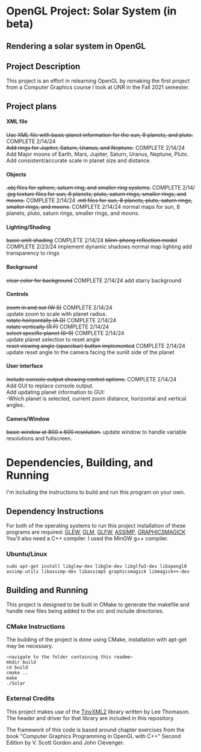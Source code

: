 # OpenGL Project: Solar System (in beta)
## Rendering a solar system in OpenGL

## Project Description
This project is an effort in relearning OpenGL by remaking the first project from a Computer Graphics course I took at UNR in the Fall 2021 semester.

## Project plans
#### XML file
~~Use XML file with basic planet information for the sun, 8 planets, and pluto.~~ COMPLETE 2/14/24\
~~Add rings for Jupiter, Saturn, Uranus, and Neptune.~~ COMPLETE 2/14/24
Add Major moons of Earth, Mars, Jupiter, Saturn, Uranus, Neptune, Pluto.\
Add consistent/accurate scale in planet size and distance.
#### Objects
~~.obj files for sphere, saturn ring, and smaller ring systems.~~ COMPLETE 2/14/
~~.jpg texture files for sun, 8 planets, pluto, saturn rings, smaller rings, and moons.~~ COMPLETE 2/14/24
~~.mtl files for sun, 8 planets, pluto, saturn rings, smaller rings, and moons.~~ COMPLETE 2/14/24
normal maps for sun, 8 planets, pluto, saturn rings, smaller rings, and moons.
#### Lighting/Shading
~~basic unlit shading~~ COMPLETE 2/14/24
~~blinn-phong reflection model~~ COMPLETE 2/23/24
implement dynamic shadows
normal map lighting
add transparency to rings
#### Background
~~clear color for background~~ COMPLETE 2/14/24
add starry background
#### Controls
~~zoom in and out (W S)~~ COMPLETE 2/14/24\
update zoom to scale with planet radius.\
~~rotate horizontally (A D)~~ COMPLETE 2/14/24\
~~rotate vertically (R F)~~ COMPLETE 2/14/24\
~~select specific planet (0-9)~~ COMPLETE 2/14/24\
update planet selection to reset angle\
~~reset viewing angle (spacebar) button implemented~~ COMPLETE 2/14/24
update reset angle to the camera facing the sunlit side of the planet
#### User interface
~~Include console output showing control options.~~ COMPLETE 2/14/24\
Add GUI to replace console output.\
Add updating planet information to GUI:\
-Which planet is selected, current zoom distance, horizontal and vertical angles..
#### Camera/Window
~~basic window at 800 x 600 resolution.~~
update window to handle variable resolutions and fullscreen.

# Dependencies, Building, and Running
I'm including the instructions to build and run this program on your own.

## Dependency Instructions
For both of the operating systems to run this project installation of these programs are required:
[GLEW](http://glew.sourceforge.net/), [GLM](http://glm.g-truc.net/0.9.7/index.html), [GLFW](https://www.glfw.org/), [ASSIMP](https://www.assimp.org/), [GRAPHICSMAGICK](http://www.graphicsmagick.org/)
You'll also need a C++ compiler. I used the MinGW g++ compiler.

### Ubuntu/Linux
```linux terminal
sudo apt-get install libglew-dev libglm-dev libglfw3-dev libopengl0 assimp-utils libassimp-dev libassimp5 graphicsmagick libmagick++-dev
```

## Building and Running
This project is designed to be built in CMake to generate the makefile and handle new files being added to the src and include directories.

### CMake Instructions
The building of the project is done using CMake, installation with apt-get may be necessary. 

```linux terminal:
~navigate to the folder containing this readme~
mkdir build
cd build
cmake ..
make
./Solar
```

### External Credits
This project makes use of the [TinyXML2](https://github.com/leethomason/tinyxml2) library written by Lee Thomason. The header and driver for that library are included in this repository.

The framework of this code is based around chapter exercises from the book "Computer Graphics Programming in OpenGL with C++" Second Edition by V. Scott Gordon and John Clevenger.